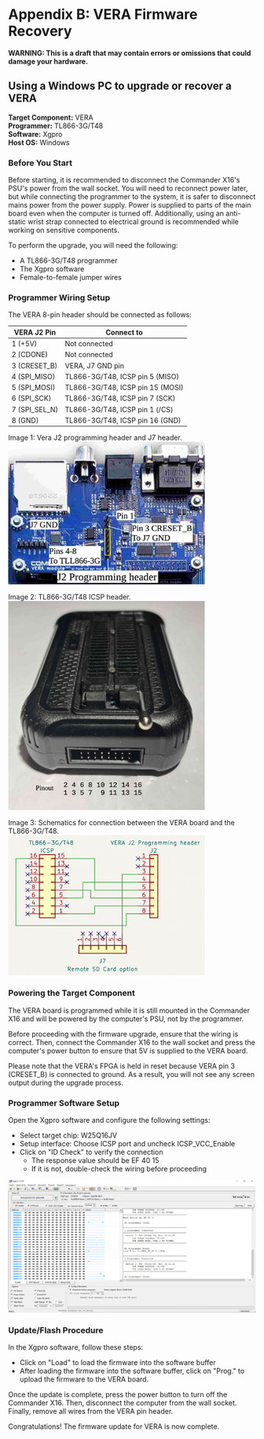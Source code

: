  # Appendix B: VERA Firmware Recovery

**WARNING: This is a draft that may contain errors or omissions that could damage your hardware.**

## Using a Windows PC to upgrade or recover a VERA

**Target Component:** VERA  
**Programmer:** TL866-3G/T48  
**Software:** Xgpro  
**Host OS:** Windows  


### Before You Start

Before starting, it is recommended to disconnect the Commander X16's PSU's power from the wall socket.  You will need to reconnect power later, but while connecting the programmer to the system, it is safer to disconnect mains power from the power supply. Power is supplied to parts of the main board even when the computer is turned off. Additionally, using an anti-static wrist strap connected to electrical ground is recommended while working on sensitive components.

To perform the upgrade, you will need the following:
- A TL866-3G/T48 programmer
- The Xgpro software
- Female-to-female jumper wires


### Programmer Wiring Setup

The VERA 8-pin header should be connected as follows:

| VERA J2 Pin   | Connect to                       |
|---------------|----------------------------------|
| 1 (+5V)       | Not connected                    |
| 2 (CDONE)     | Not connected                    |
| 3 (CRESET_B)  | VERA, J7 GND pin                 |
| 4 (SPI_MISO)  | TL866-3G/T48, ICSP pin 5 (MISO)  |
| 5 (SPI_MOSI)  | TL866-3G/T48, ICSP pin 15 (MOSI) |
| 6 (SPI_SCK)   | TL866-3G/T48, ICSP pin 7 (SCK)   |
| 7 (SPI_SEL_N) | TL866-3G/T48, ICSP pin 1 (/CS)   |
| 8 (GND)       | TL866-3G/T48, ICSP pin 16 (GND)  |

Image 1: Vera J2 programming header and J7 header.<br>
<img src="images/vera-prg-hdr.jpg" width="400" />

Image 2: TL866-3G/T48 ICSP header.<br>
<img src="images/tl866-3g-icsp.jpg" width="400" />

Image 3: Schematics for connection between the VERA board and the TL866-3G/T48.<br>
<img src="images/tl866-3g-to-vera.png" width="400" />


### Powering the Target Component

The VERA board is programmed while it is still mounted in the Commander X16 and 
will be powered by the computer's PSU, not by the programmer.

Before proceeding with the firmware upgrade, ensure that the wiring is correct. 
Then, connect the Commander X16 to the wall socket and press the computer's power 
button to ensure that 5V is supplied to the VERA board.

Please note that the VERA's FPGA is held in reset because 
VERA pin 3 (CRESET_B) is connected to ground. As a result, 
you will not see any screen output during the upgrade process.


### Programmer Software Setup

Open the Xgpro software and configure the following settings:

- Select target chip: W25Q16JV
- Setup interface: Choose ICSP port and uncheck ICSP_VCC_Enable
- Click on "ID Check" to verify the connection
    - The response value should be EF 40 15
    - If it is not, double-check the wiring before proceeding

<img src="images/xgpro-window.png" width="600" />


### Update/Flash Procedure

In the Xgpro software, follow these steps:

- Click on "Load" to load the firmware into the software buffer
- After loading the firmware into the software buffer, click on "Prog." to upload the firmware to the VERA board.

Once the update is complete, press the power button to turn off the Commander X16. Then, disconnect the computer from the wall socket. Finally, remove all wires from the VERA pin header.

Congratulations! The firmware update for VERA is now complete.

